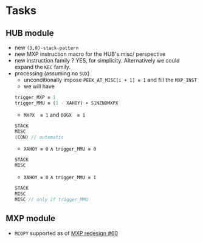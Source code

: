 # Tasks

## HUB module

- new `(3,0)-stack-pattern`
- new MXP instruction macro for the HUB's misc/ perspective
- new instruction family ? YES, for simplicity. Alternatively we could expand the `KEC` family.
- processing (assuming no `SUX`)
    - unconditionally impose `PEEK_AT_MISC[i + 1] ≡ 1` and fill the `MXP_INST`
    - we will have
    ```rust
    trigger_MXP ≡ 1
    trigger_MMU ≡ (1 - XAHOY) ∙ S1NZNOMXPX
    ```
    - `MXPX  ≡ 1` and `OOGX  ≡ 1`
    ```rust
    STACK
    MISC
    (CON) // automatic
    ```
    - `XAHOY ≡ 0` ∧ `trigger_MMU ≡ 0`
    ```rust
    STACK
    MISC
    ```
    - `XAHOY ≡ 0` ∧ `trigger_MMU ≡ 1`
    ```rust
    STACK
    MISC
    MISC // only if trigger_MMU
    ```

## MXP module

- `MCOPY` supported as of [MXP redesign #60](https://github.com/Consensys/linea-specification/issues/60)
